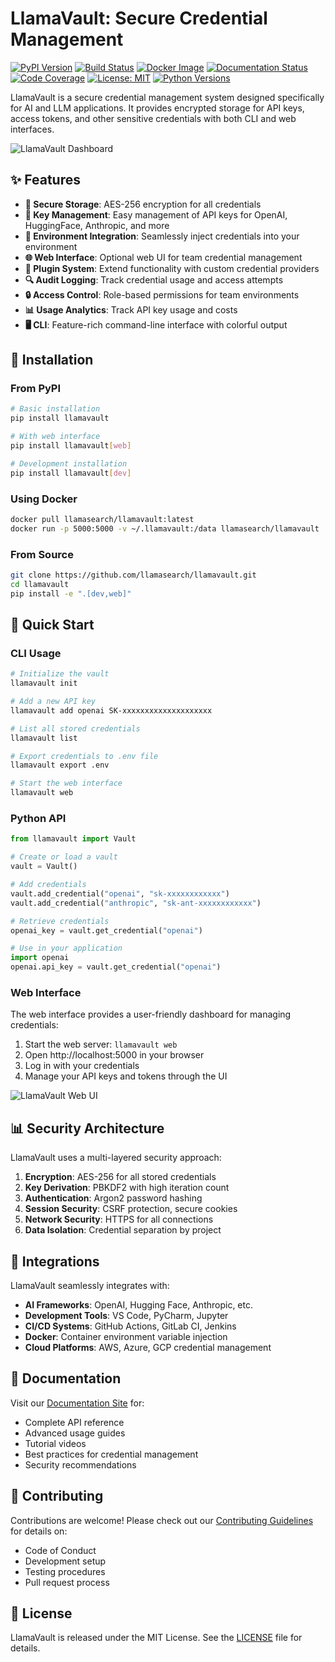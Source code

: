# LlamaVault: Secure Credential Management

[![PyPI Version](https://img.shields.io/pypi/v/llamavault.svg)](https://pypi.org/project/llamavault/)
[![Build Status](https://github.com/llamasearch/llamavault/actions/workflows/ci.yml/badge.svg)](https://github.com/llamasearch/llamavault/actions/workflows/ci.yml)
[![Docker Image](https://img.shields.io/docker/pulls/llamasearch/llamavault.svg)](https://hub.docker.com/r/llamasearch/llamavault)
[![Documentation Status](https://readthedocs.org/projects/llamavault/badge/?version=latest)](https://llamavault.readthedocs.io/en/latest/?badge=latest)
[![Code Coverage](https://codecov.io/gh/llamasearch/llamavault/branch/main/graph/badge.svg)](https://codecov.io/gh/llamasearch/llamavault)
[![License: MIT](https://img.shields.io/badge/License-MIT-yellow.svg)](https://opensource.org/licenses/MIT)
[![Python Versions](https://img.shields.io/pypi/pyversions/llamavault.svg)](https://pypi.org/project/llamavault/)

LlamaVault is a secure credential management system designed specifically for AI and LLM applications. It provides encrypted storage for API keys, access tokens, and other sensitive credentials with both CLI and web interfaces.

![LlamaVault Dashboard](./docs/images/llamavault-dashboard.png)

## ✨ Features

- **🔐 Secure Storage**: AES-256 encryption for all credentials
- **🔑 Key Management**: Easy management of API keys for OpenAI, HuggingFace, Anthropic, and more
- **🔄 Environment Integration**: Seamlessly inject credentials into your environment
- **🌐 Web Interface**: Optional web UI for team credential management
- **🧩 Plugin System**: Extend functionality with custom credential providers
- **🔍 Audit Logging**: Track credential usage and access attempts
- **🔒 Access Control**: Role-based permissions for team environments
- **📊 Usage Analytics**: Track API key usage and costs
- **🖥️ CLI**: Feature-rich command-line interface with colorful output

## 🚀 Installation

### From PyPI

```bash
# Basic installation
pip install llamavault

# With web interface
pip install llamavault[web]

# Development installation
pip install llamavault[dev]
```

### Using Docker

```bash
docker pull llamasearch/llamavault:latest
docker run -p 5000:5000 -v ~/.llamavault:/data llamasearch/llamavault
```

### From Source

```bash
git clone https://github.com/llamasearch/llamavault.git
cd llamavault
pip install -e ".[dev,web]"
```

## 🔧 Quick Start

### CLI Usage

```bash
# Initialize the vault
llamavault init

# Add a new API key
llamavault add openai SK-xxxxxxxxxxxxxxxxxxxx

# List all stored credentials
llamavault list

# Export credentials to .env file
llamavault export .env

# Start the web interface
llamavault web
```

### Python API

```python
from llamavault import Vault

# Create or load a vault
vault = Vault()

# Add credentials
vault.add_credential("openai", "sk-xxxxxxxxxxxx")
vault.add_credential("anthropic", "sk-ant-xxxxxxxxxxxx")

# Retrieve credentials
openai_key = vault.get_credential("openai")

# Use in your application
import openai
openai.api_key = vault.get_credential("openai")
```

### Web Interface

The web interface provides a user-friendly dashboard for managing credentials:

1. Start the web server: `llamavault web`
2. Open http://localhost:5000 in your browser
3. Log in with your credentials
4. Manage your API keys and tokens through the UI

![LlamaVault Web UI](./docs/images/llamavault-web.png)

## 📊 Security Architecture

LlamaVault uses a multi-layered security approach:

1. **Encryption**: AES-256 for all stored credentials
2. **Key Derivation**: PBKDF2 with high iteration count
3. **Authentication**: Argon2 password hashing
4. **Session Security**: CSRF protection, secure cookies
5. **Network Security**: HTTPS for all connections
6. **Data Isolation**: Credential separation by project

## 🔌 Integrations

LlamaVault seamlessly integrates with:

- **AI Frameworks**: OpenAI, Hugging Face, Anthropic, etc.
- **Development Tools**: VS Code, PyCharm, Jupyter
- **CI/CD Systems**: GitHub Actions, GitLab CI, Jenkins
- **Docker**: Container environment variable injection
- **Cloud Platforms**: AWS, Azure, GCP credential management

## 📖 Documentation

Visit our [Documentation Site](https://llamavault.readthedocs.io/) for:

- Complete API reference
- Advanced usage guides
- Tutorial videos
- Best practices for credential management
- Security recommendations

## 🙌 Contributing

Contributions are welcome! Please check out our [Contributing Guidelines](./CONTRIBUTING.md) for details on:

- Code of Conduct
- Development setup
- Testing procedures
- Pull request process

## 📄 License

LlamaVault is released under the MIT License. See the [LICENSE](./LICENSE) file for details. 